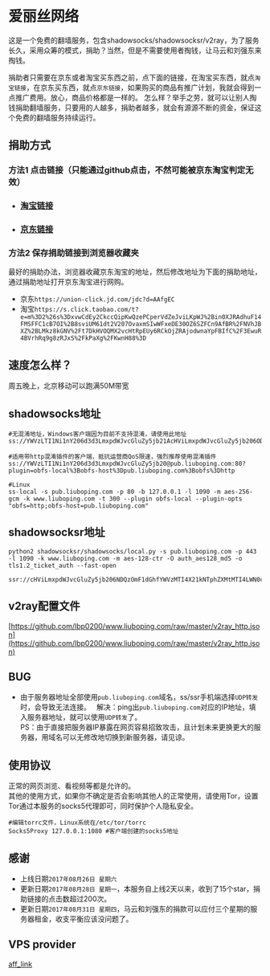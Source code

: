 # 爱丽丝网络
这是一个免费的翻墙服务，包含shadowsocks/shadowsocksr/v2ray，为了服务长久，采用众筹的模式，捐助？当然，但是不需要使用者掏钱，让马云和刘强东来掏钱。

捐助者只需要在京东或者淘宝买东西之前，点下面的链接，在淘宝买东西，就点`淘宝链接`，在京东买东西，就点`京东链接`，如果购买的商品有推广计划，我就会得到一点推广费用。放心，商品价格都是一样的。
怎么样？举手之劳，就可以让别人掏钱捐助翻墙服务，只要用的人越多，捐助者越多，就会有源源不断的资金，保证这个免费的翻墙服务持续运行。

## 捐助方式
### 方法1 点击链接（只能通过github点击，不然可能被京东淘宝判定无效）
- ### [淘宝链接](https://s.click.taobao.com/t?e=m%3D2%26s%3DrD17tX2OlLscQipKwQzePCperVdZeJviLKpWJ%2Bin0XJRAdhuF14FMTXuFxJ1UAT979%2FTFaMDK6SV207OvaxmSMdMChil5%2FCHpr2GbVvPha4TKPBK2jb5mrMkz8kGNV%2Ft7DkHVOQMX2vcHtRpEUy6RCkOjZRAjodwnaYpFBIfC%2F3EwuR4BVrhRq9g8zRJxS%2FkPaXg%2FKwnH88%3D)
- ### [京东链接](https://union-click.jd.com/jdc?d=HmJ6Nd)

### 方法2 保存捐助链接到浏览器收藏夹
最好的捐助办法，浏览器收藏京东淘宝的地址，然后修改地址为下面的捐助地址，通过捐助地址打开京东淘宝进行网购。   
- 京东`https://union-click.jd.com/jdc?d=AAfgEC`
- 淘宝`https://s.click.taobao.com/t?e=m%3D2%26s%3DxvwCdEy2CkccQipKwQzePCperVdZeJviLKpWJ%2Bin0XJRAdhuF14FMSFFC1cB7OI%2B8sviUM61dt2V207OvaxmSIwWFxeDE30OZ6SZFCn9AfBR%2FNVhJBXZ%2BLMkz8kGNV%2Ft7DkHVOQMX2vcHtRpEUy6RCkOjZRAjodwnaYpFBIfC%2F3EwuR4BVrhRq9g8zRJxS%2FkPaXg%2FKwnH88%3D`


## 速度怎么样？
周五晚上，北京移动可以跑满50M带宽

## shadowsocks地址
```
#无混淆地址，Windows客户端因为目前不支持混淆，请使用此地址
ss://YWVzLTI1Ni1nY206d3d3LmxpdWJvcGluZy5jb21AcHViLmxpdWJvcGluZy5jb206ODA=

#适用带http混淆插件的客户端，抵抗运营商QoS限速，强烈推荐使用混淆插件
ss://YWVzLTI1Ni1nY206d3d3LmxpdWJvcGluZy5jb20@pub.liuboping.com:80?plugin=obfs-local%3Bobfs-host%3Dpub.liuboping.com%3Bobfs%3Dhttp

#Linux
ss-local -s pub.liuboping.com -p 80 -b 127.0.0.1 -l 1090 -m aes-256-gcm -k www.liuboping.com -t 300 --plugin obfs-local --plugin-opts "obfs=http;obfs-host=pub.liuboping.com"
```
## shadowsocksr地址
```
python2 shadowsocksr/shadowsocks/local.py -s pub.liuboping.com -p 443 -l 1090 -k www.liuboping.com -m aes-128-ctr -O auth_aes128_md5 -o tls1.2_ticket_auth --fast-open

ssr://cHViLmxpdWJvcGluZy5jb206NDQzOmF1dGhfYWVzMTI4X21kNTphZXMtMTI4LWN0cjp0bHMxLjJfdGlja2V0X2F1dGg6ZDNkM0xteHBkV0p2Y0dsdVp5NWpiMjAvP29iZnNwYXJhbT0
```
## v2ray配置文件
[https://github.com/lbp0200/www.liuboping.com/raw/master/v2ray_http.json](https://github.com/lbp0200/www.liuboping.com/raw/master/v2ray_http.json)

## BUG
- 由于服务器地址全部使用`pub.liuboping.com`域名，ss/ssr手机端选择`UDP转发`时，会导致无法连接。  
解决：ping出`pub.liuboping.com`对应的IP地址，填入服务器地址，就可以使用`UDP转发`了。   
PS：由于直接把服务器IP暴露在网页容易招致攻击，且计划未来更换更大的服务器，用域名可以无修改地切换到新服务器，请见谅。

## 使用协议
正常的网页浏览、看视频等都是允许的。   
其他的使用方式，如果你不确定是否会影响其他人的正常使用，请使用Tor，设置Tor通过本服务的socks5代理即可，同时保护个人隐私安全。
```
#编辑torrc文件，Linux系统在/etc/tor/torrc
Socks5Proxy 127.0.0.1:1080 #客户端创建的socks5地址
```

## 感谢
- 上线日期`2017年08月26日 星期六`
- 更新日期`2017年08月28日 星期一`，本服务自上线2天以来，收到了15个star，捐助链接的点击数超过200次。
- 更新日期`2017年08月31日 星期四`，马云和刘强东的捐款可以应付三个星期的服务器租金，收支平衡应该没问题了。

## VPS provider
[aff_link](https://goo.gl/a67F4A)
